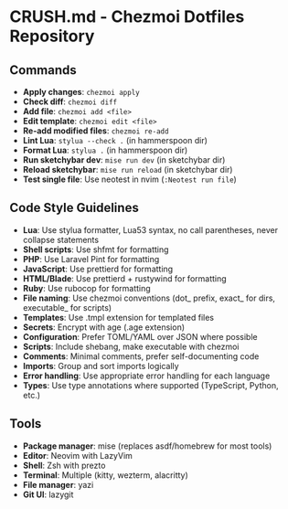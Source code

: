 # CRUSH.md - Chezmoi Dotfiles Repository

## Commands
- **Apply changes**: `chezmoi apply`
- **Check diff**: `chezmoi diff`
- **Add file**: `chezmoi add <file>`
- **Edit template**: `chezmoi edit <file>`
- **Re-add modified files**: `chezmoi re-add`
- **Lint Lua**: `stylua --check .` (in hammerspoon dir)
- **Format Lua**: `stylua .` (in hammerspoon dir)
- **Run sketchybar dev**: `mise run dev` (in sketchybar dir)
- **Reload sketchybar**: `mise run reload` (in sketchybar dir)
- **Test single file**: Use neotest in nvim (`:Neotest run file`)

## Code Style Guidelines
- **Lua**: Use stylua formatter, Lua53 syntax, no call parentheses, never collapse statements
- **Shell scripts**: Use shfmt for formatting
- **PHP**: Use Laravel Pint for formatting
- **JavaScript**: Use prettierd for formatting
- **HTML/Blade**: Use prettierd + rustywind for formatting
- **Ruby**: Use rubocop for formatting
- **File naming**: Use chezmoi conventions (dot_ prefix, exact_ for dirs, executable_ for scripts)
- **Templates**: Use .tmpl extension for templated files
- **Secrets**: Encrypt with age (.age extension)
- **Configuration**: Prefer TOML/YAML over JSON where possible
- **Scripts**: Include shebang, make executable with chezmoi
- **Comments**: Minimal comments, prefer self-documenting code
- **Imports**: Group and sort imports logically
- **Error handling**: Use appropriate error handling for each language
- **Types**: Use type annotations where supported (TypeScript, Python, etc.)

## Tools
- **Package manager**: mise (replaces asdf/homebrew for most tools)
- **Editor**: Neovim with LazyVim
- **Shell**: Zsh with prezto
- **Terminal**: Multiple (kitty, wezterm, alacritty)
- **File manager**: yazi
- **Git UI**: lazygit